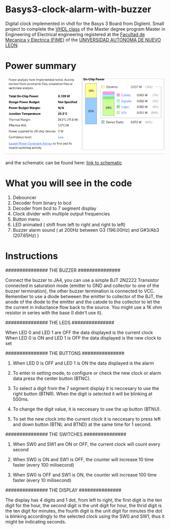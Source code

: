# Basys3-clock-alarm-with-buzzer
Digital clock implemented in vhdl for the Basys 3 Board from Digilent. Small project to complete the [VHDL class](http://legacy.fime.uanl.mx/subdireccion_posgrado/MIOE/PA/Implementacion%20en%20VHDL.pdf) of the Master degree program Master in Engineering of Electrical engineering registered at the [Facultad de Mecanica y Electrica (FIME)](https://www.fime.uanl.mx/) of the [UNIVERSIDAD AUTONOMA DE NUEVO LEON](https://www.uanl.mx/).

# Power summary

![power summary clock alarm](https://github.com/romybompart/Basys3-clock-alarm-with-buzzer/blob/main/images/POWER%20SUMMARY.PNG)

and the schematic can be found here: [link to schematic](https://github.com/romybompart/Basys3-clock-alarm-with-buzzer/blob/main/images/schematic.pdf)

# What you will see in the code

1. Debouncer
2. Decoder from binary to bcd
3. Decoder from bcd to 7 segment display
4. Clock divider with multiple output frequencies
5. Button menu
6. LED animated ( shift from left to right and right to left)
7. Buzzer alarm sound ( at 200Hz between G3	(196.00Hz) and G#3/Ab3 (207.65Hz)	) 

# Instructions
 ############### THE BUZZER ###############
 
 Connect the buzzer to JA4, you can use a simple BJT 2N2222 Transistor connected in saturation mode (emitter to GND and collector to one of the buzzer termination),
 the other buzzer termination is connected to VCC. Remember to use a diode betweeen the emitter to collector of the BJT, the anode of the diode to the emitter and the 
 catode to the collector to let the the current in inductance flow back to the source.  You might use a 1K ohm resistor in series with the base (I didn't use it). 
 
 ############### THE LEDS ###############
 
 When LED 0 and LED 1 are OFF the data displayed is the current clock 
 When LED 0 is ON and LED 1 is OFF the data displayed is the new clock to set
 
 ############### THE BUTTONS ###############
 
 1. When LED 0 is OFF and LED 1 is ON the data displayed is the alarm
 
 2. To enter in setting mode, to configure or check the new clock or alarm data
 press the center button (BTNC). 
 
 3. To select a digit from the 7 segment display it is neccesary to use the right
 button (BTNR). When the digit is selected it will be blinking at 500ms.
 
 4. To change the digit value, it is neccesary to use the up button (BTNU).
 
 5. To set the new clock into the current clock it is neccesary to press left and 
 down button (BTNL and BTND) at the same time for 1 second. 
 
 ############### THE SWITCHES ###############
 
 1. When SW0 and SW1 are ON or OFF, the current clock will count every second
 
 2. When SW0 is ON and SW1 is OFF, the counter will increase 10 time faster (every
 100 milisecond)
 
 3. When SW0 is OFF and SW1 is ON, the counter will increase 100 time faster (every
 10 milisecond)
 
 ############### THE DISPLAY ###############
 
 The display has 4 digits and 1 dot, from left to right, the first digit is the
 ten digit for the hour, the second digit is the unit digit for hour, the thrid digit
 is the ten digit for minutes, the fourth digit is the unit digit for minutes
 the dot is blinking accordingly to the selected clock using the SW0 and SW1, thus
 it might be indicating seconds.
 
